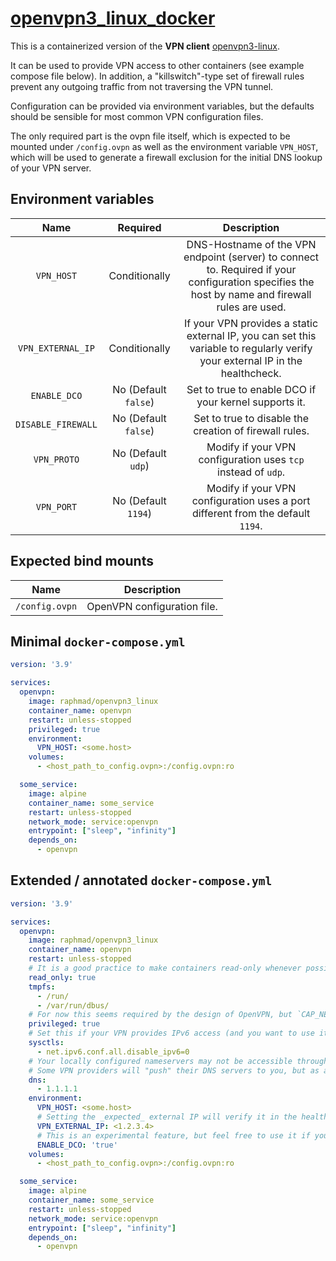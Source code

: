 # [openvpn3_linux_docker](https://github.com/RaphMad/openvpn3_linux_docker)

This is a containerized version of the __VPN client__ [openvpn3-linux](https://github.com/OpenVPN/openvpn3-linux).

It can be used to provide VPN access to other containers (see example compose file below).
In addition, a "killswitch"-type set of firewall rules prevent any outgoing traffic from not traversing the VPN tunnel.

Configuration can be provided via environment variables, but the defaults should be sensible for most common VPN configuration files.

The only required part is the ovpn file itself, which is expected to be mounted under `/config.ovpn` as well as the environment variable `VPN_HOST`, which will be used to generate a firewall exclusion for the initial DNS lookup of your VPN server.


## Environment variables

| Name                   | Required             | Description                                                                                                                                     |
|:----------------------:|:--------------------:|:-----------------------------------------------------------------------------------------------------------------------------------------------:|
| `VPN_HOST`             | Conditionally        | DNS-Hostname of the VPN endpoint (server) to connect to. Required if your configuration specifies the host by name and firewall rules are used. |
| `VPN_EXTERNAL_IP`      | Conditionally        | If your VPN provides a static external IP, you can set this variable to regularly verify your external IP in the healthcheck.                   |
| `ENABLE_DCO`           | No (Default `false`) | Set to true to enable DCO if your kernel supports it.                                                                                           |
| `DISABLE_FIREWALL`     | No (Default `false`) | Set to true to disable the creation of firewall rules.                                                                                          |
| `VPN_PROTO`            | No (Default `udp`)   | Modify if your VPN configuration uses `tcp` instead of `udp`.                                                                                   |
| `VPN_PORT`             | No (Default `1194`)  | Modify if your VPN configuration uses a port different from the default `1194`.                                                                 |


## Expected bind mounts

| Name                   | Description                 |
|:----------------------:|:---------------------------:|
| `/config.ovpn`         | OpenVPN configuration file. |


## Minimal `docker-compose.yml`

```yaml
version: '3.9'

services:
  openvpn:
    image: raphmad/openvpn3_linux
    container_name: openvpn
    restart: unless-stopped
    privileged: true
    environment:
      VPN_HOST: <some.host>
    volumes:
      - <host_path_to_config.ovpn>:/config.ovpn:ro

  some_service:
    image: alpine
    container_name: some_service
    restart: unless-stopped
    network_mode: service:openvpn
    entrypoint: ["sleep", "infinity"]
    depends_on:
      - openvpn
```


## Extended / annotated `docker-compose.yml`

```yaml
version: '3.9'

services:
  openvpn:
    image: raphmad/openvpn3_linux
    container_name: openvpn
    restart: unless-stopped
    # It is a good practice to make containers read-only whenever possible and mount a tmpfs only for locations that need writing during runtime.
    read_only: true
    tmpfs:
      - /run/
      - /var/run/dbus/
    # For now this seems required by the design of OpenVPN, but `CAP_NET_ADMIN` should be enough to run unprivileged in the future.
    privileged: true
    # Set this if your VPN provides IPv6 access (and you want to use it).
    sysctls:
      - net.ipv6.conf.all.disable_ipv6=0
    # Your locally configured nameservers may not be accessible through the VPN tunnel.
    # Some VPN providers will "push" their DNS servers to you, but as a fallback you can always just configure one thats guaranteed to work from the VPN endpoint.
    dns:
      - 1.1.1.1
    environment:
      VPN_HOST: <some.host>
      # Setting the _expected_ external IP will verify it in the healthcheck of the VPN container.
      VPN_EXTERNAL_IP: <1.2.3.4>
      # This is an experimental feature, but feel free to use it if your kernel has support for it.
      ENABLE_DCO: 'true'
    volumes:
      - <host_path_to_config.ovpn>:/config.ovpn:ro

  some_service:
    image: alpine
    container_name: some_service
    restart: unless-stopped
    network_mode: service:openvpn
    entrypoint: ["sleep", "infinity"]
    depends_on:
      - openvpn
```
